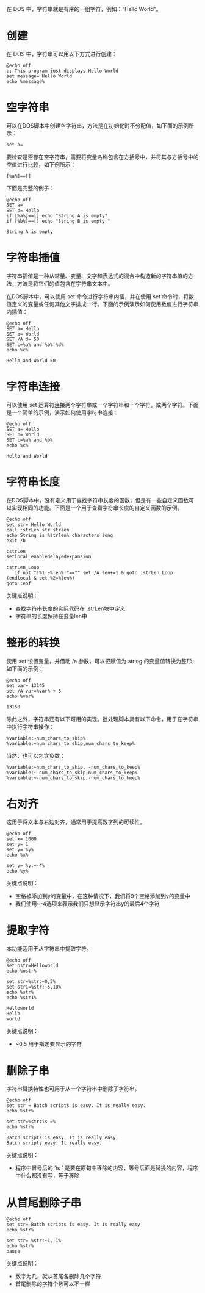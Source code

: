 在 DOS 中，字符串就是有序的一组字符，例如：“Hello World”。

# 创建

在 DOS 中，字符串可以用以下方式进行创建：

```shell
@echo off 
:: This program just displays Hello World 
set message= Hello World 
echo %message%
```

# 空字符串

可以在DOS脚本中创建空字符串，方法是在初始化时不分配值，如下面的示例所示：

```shell
set a=
```

要检查是否存在空字符串，需要将变量名称包含在方括号中，并将其与方括号中的空值进行比较，如下例所示：

```shell
[%a%]==[]
```

下面是完整的例子：

```shell
@echo off 
SET a= 
SET b= Hello 
if [%a%]==[] echo "String A is empty" 
if [%b%]==[] echo "String B is empty "

String A is empty
```

# 字符串插值

字符串插值是一种从常量、变量、文字和表达式的混合中构造新的字符串值的方法，方法是将它们的值包含在字符串文本中。

在DOS脚本中，可以使用 set 命令进行字符串内插，并在使用 set 命令时，将数值定义的变量或任何其他文字排成一行。下面的示例演示如何使用数值进行字符串内插值：

```shell
@echo off 
SET a= Hello 
SET b= World 
SET /A d= 50 
SET c=%a% and %b% %d%
echo %c%

Hello and World 50
```

# 字符串连接

可以使用 set 运算符连接两个字符串或一个字符串和一个字符，或两个字符。下面是一个简单的示例，演示如何使用字符串连接：

```shell
@echo off 
SET a= Hello 
SET b= World 
SET c=%a% and %b% 
echo %c%

Hello and World
```

# 字符串长度

在DOS脚本中，没有定义用于查找字符串长度的函数，但是有一些自定义函数可以实现相同的功能。下面是一个用于查看字符串长度的自定义函数的示例。

```shell
@echo off
set str= Hello World
call :strLen str strlen
echo String is %strlen% characters long
exit /b

:strLen
setlocal enabledelayedexpansion

:strLen_Loop
   if not "!%1:~%len%!"=="" set /A len+=1 & goto :strLen_Loop
(endlocal & set %2=%len%)
goto :eof
```

关键点说明：

* 查找字符串长度的实际代码在 :strLen块中定义
* 字符串的长度保持在变量len中

# 整形的转换

使用 set 设置变量，并借助 /a 参数，可以把赋值为 string 的变量值转换为整形，如下面的示例：

```shell
@echo off
set var= 13145
set /A var=%var% + 5
echo %var%

13150
```

除此之外，字符串还有以下可用的实现。批处理脚本具有以下命令，用于在字符串中执行字符串操作：

```shell
%variable:~num_chars_to_skip% 
%variable:~num_chars_to_skip,num_chars_to_keep%
```

当然，也可以包含负数：

```shell
%variable:~num_chars_to_skip, -num_chars_to_keep%
%variable:~-num_chars_to_skip,num_chars_to_keep%
%variable:~-num_chars_to_skip,-num_chars_to_keep%
```

# 右对齐

这用于将文本与右边对齐，通常用于提高数字列的可读性。

```shell
@echo off 
set x= 1000 
set y= 1 
set y= %y% 
echo %x% 

set y= %y:~-4% 
echo %y%
```

关键点说明：

* 空格被添加到y的变量中，在这种情况下，我们将9个空格添加到y的变量中
* 我们使用~-4选项来表示我们只想显示字符串y的最后4个字符

# 提取字符

本功能适用于从字符串中提取字符。

```shell
@echo off 
set ostr=Helloworld 
echo %ostr% 

set str=%str:~0,5% 
set str1=%str:~5,10%
echo %str%
echo %str1%

Helloworld
Hello
world
```

关键点说明：

* ~0,5 用于指定要显示的字符

# 删除子串

字符串替换特性也可用于从一个字符串中删除子字符串。

```shell
@echo off 
set str = Batch scripts is easy. It is really easy. 
echo %str% 

set str=%str:is =% 
echo %str%

Batch scripts is easy. It is really easy. 
Batch scripts easy. It really easy.
```

关键点说明：

* 程序中冒号后的 'is ' 是要在原句中移除的内容，等号后面是替换的内容，程序中什么都没有写，等于移除

# 从首尾删除子串

```shell
@echo off 
set str= Batch scripts is easy. It is really easy 
echo %str% 

set str= %str:~1,-1% 
echo %str%
pause
```

关键点说明：

* 数字为几，就从首尾各删除几个字符
* 首尾删除的字符个数可以不一样

